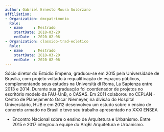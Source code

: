 ```yaml
---
author: Gabriel Ernesto Moura Solórzano
affiliation:
- Organization: dmcpatrimonio
  Role:
  - name     : Mestrado
    startDate: 2018-03-20
    endDate  : 2020-02-06
- Organization: classico-trad-ecletico
  Role:
  - name     : Mestrado
    startDate: 2018-03-20
    endDate  : 2020-02-06
---
```


Sócio diretor do Estúdio Empena, graduou-se em 2015 pela Universidade de
Brasília, com projeto voltado à requalificação de espaços públicos,
complementando seus estudos na Università di Roma, La Sapienza entre
2013 e 2014. Durante sua graduação foi coordenador de projetos no
escritório modelo da FAU-UnB, o CASAS. Em 2011 colaborou no CEPLAN -
Centro de Planejamento Oscar Niemeyer, na divisão do Hospital
Universitário, HUB e em 2012 desenvolveu um estudo sobre o ensino de
concreto armado no Brasil e teve seu trabalho apresentado no XXXI ENSEA
- Encontro Nacional sobre o ensino de Arquitetura e Urbanismo. Entre
2015 e 2017 integrou a equipe do ArqBr Arquitetura e Urbanismo. 

